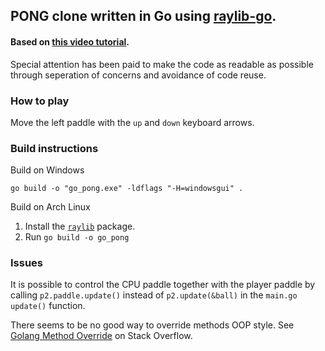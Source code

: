 ## PONG clone written in Go using [raylib-go](https://github.com/gen2brain/raylib-go). 

#### Based on [this video tutorial](https://www.youtube.com/watch?v=VLJlTaFvHo4).

Special attention has been paid to make the code as readable as possible through seperation of concerns and avoidance of code reuse.

### How to play
Move the left paddle with the `up` and `down` keyboard arrows.

### Build instructions

Build on Windows 

`go build -o "go_pong.exe" -ldflags "-H=windowsgui" .`

Build on Arch Linux
1. Install the [`raylib`](https://archlinux.org/packages/extra/x86_64/raylib/) package.
2. Run `go build -o go_pong`

### Issues
It is possible to control the CPU paddle together with the player paddle by calling `p2.paddle.update()` instead of `p2.update(&ball)` in the `main.go` `update()` function. 

There seems to be no good way to override methods OOP style. See [Golang Method Override](https://stackoverflow.com/questions/38123911/golang-method-override) on Stack Overflow.